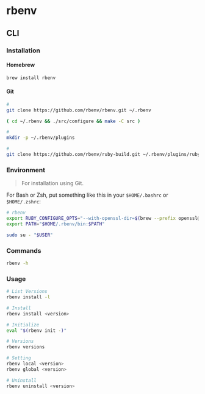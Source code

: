 # rbenv

## CLI

<!-- ### Dependencies -->

<!-- #### Homebrew

```sh
brew install \
  openssl \
  readline
```

#### YUM

```sh
yum check-update
sudo yum -y install \
  git \
  make \
  openssl-devel \
  readline-devel \
  zlib-devel
``` -->

### Installation

#### Homebrew

```sh
brew install rbenv
```

#### Git

```sh
#
git clone https://github.com/rbenv/rbenv.git ~/.rbenv

( cd ~/.rbenv && ./src/configure && make -C src )

#
mkdir -p ~/.rbenv/plugins

#
git clone https://github.com/rbenv/ruby-build.git ~/.rbenv/plugins/ruby-build
```

### Environment

> For installation using Git.

For Bash or Zsh, put something like this in your `$HOME/.bashrc` or `$HOME/.zshrc`:

```sh
# rbenv
export RUBY_CONFIGURE_OPTS="--with-openssl-dir=$(brew --prefix openssl@1.1)"
export PATH="$HOME/.rbenv/bin:$PATH"
```

```sh
sudo su - "$USER"
```

### Commands

```sh
rbenv -h
```

### Usage

```sh
# List Versions
rbenv install -l

# Install
rbenv install <version>

# Initialize
eval "$(rbenv init -)"

# Versions
rbenv versions

# Setting
rbenv local <version>
rbenv global <version>

# Uninstall
rbenv uninstall <version>
```
